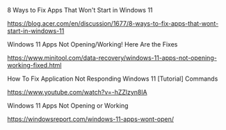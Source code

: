 8 Ways to Fix Apps That Won't Start in Windows 11

https://blog.acer.com/en/discussion/1677/8-ways-to-fix-apps-that-wont-start-in-windows-11

Windows 11 Apps Not Opening/Working! Here Are the Fixes

https://www.minitool.com/data-recovery/windows-11-apps-not-opening-working-fixed.html

How To Fix Application Not Responding Windows 11 [Tutorial] Commands

https://www.youtube.com/watch?v=-hZZlzyn8lA

Windows 11 Apps Not Opening or Working

https://windowsreport.com/windows-11-apps-wont-open/

